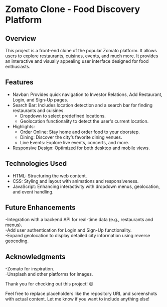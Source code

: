 # Zomato Clone - Food Discovery Platform

## Overview
This project is a front-end clone of the popular Zomato platform. It allows users to explore restaurants, cuisines, events, and much more. It provides an interactive and visually appealing user interface designed for food enthusiasts.

## Features
- Navbar: Provides quick navigation to Investor Relations, Add Restaurant, Login, and Sign-Up pages.
- Search Bar: Includes location detection and a search bar for finding restaurants and cuisines.
  - Dropdown to select predefined locations.
  - Geolocation functionality to detect the user's current location.
- Highlights:
  - Order Online: Stay home and order food to your doorstep.
  - Dining: Discover the city’s favorite dining venues.
  - Live Events: Explore live events, concerts, and more.
- Responsive Design: Optimized for both desktop and mobile views.

## Technologies Used
- HTML: Structuring the web content.
- CSS: Styling and layout with animations and responsiveness.
- JavaScript: Enhancing interactivity with dropdown menus, geolocation, and event handling.

## Future Enhancements

-Integration with a backend API for real-time data (e.g., restaurants and menus).     
-Add user authentication for Login and Sign-Up functionality.       
-Expand geolocation to display detailed city information using reverse geocoding.

## Acknowledgments

-Zomato for inspiration.        
-Unsplash and other platforms for images.

Thank you for checking out this project! 😊


Feel free to replace placeholders like the repository URL and screenshots with actual content. Let me know if you want to include anything else!



